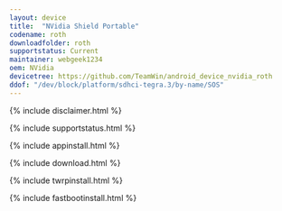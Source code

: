 ```yaml
---
layout: device
title:  "NVidia Shield Portable"
codename: roth
downloadfolder: roth
supportstatus: Current
maintainer: webgeek1234
oem: NVidia
devicetree: https://github.com/TeamWin/android_device_nvidia_roth
ddof: "/dev/block/platform/sdhci-tegra.3/by-name/SOS"
---
```


{% include disclaimer.html %}

{% include supportstatus.html %}

{% include appinstall.html %}

{% include download.html %}

{% include twrpinstall.html %}

{% include fastbootinstall.html %}
